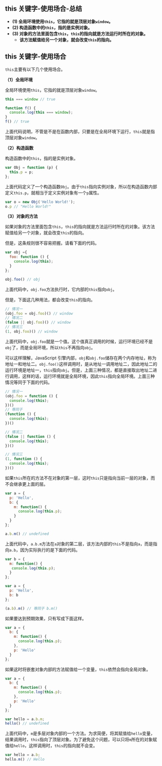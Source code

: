 ## this 关键字-使用场合-总结

- **(1) 全局环境使用`this`，它指的就是顶层对象`window`。**
- **(2) 构造函数中的`this`，指的是实例对象。**
- **(3) 对象的方法里面包含`this`，`this`的指向就是方法运行时所在的对象。**
  - **该方法赋值给另一个对象，就会改变`this`的指向。**

## this 关键字-使用场合

`this`主要有以下几个使用场合。

**（1）全局环境**

全局环境使用`this`，它指的就是顶层对象`window`。

```javascript
this === window // true

function f() {
  console.log(this === window);
}
f() // true
```

上面代码说明，不管是不是在函数内部，只要是在全局环境下运行，`this`就是指顶层对象`window`。

**（2）构造函数**

构造函数中的`this`，指的是实例对象。

```javascript
var Obj = function (p) {
  this.p = p;
};
```

上面代码定义了一个构造函数`Obj`。由于`this`指向实例对象，所以在构造函数内部定义`this.p`，就相当于定义实例对象有一个`p`属性。

```javascript
var o = new Obj('Hello World!');
o.p // "Hello World!"
```

**（3）对象的方法**

如果对象的方法里面包含`this`，`this`的指向就是方法运行时所在的对象。该方法赋值给另一个对象，就会改变`this`的指向。

但是，这条规则很不容易把握。请看下面的代码。

```javascript
var obj ={
  foo: function () {
    console.log(this);
  }
};

obj.foo() // obj
```

上面代码中，`obj.foo`方法执行时，它内部的`this`指向`obj`。

但是，下面这几种用法，都会改变`this`的指向。

```javascript
// 情况一
(obj.foo = obj.foo)() // window
// 情况二
(false || obj.foo)() // window
// 情况三
(1, obj.foo)() // window
```

上面代码中，`obj.foo`就是一个值。这个值真正调用的时候，运行环境已经不是`obj`了，而是全局环境，所以`this`不再指向`obj`。

可以这样理解，JavaScript 引擎内部，`obj`和`obj.foo`储存在两个内存地址，称为地址一和地址二。`obj.foo()`这样调用时，是从地址一调用地址二，因此地址二的运行环境是地址一，`this`指向`obj`。但是，上面三种情况，都是直接取出地址二进行调用，这样的话，运行环境就是全局环境，因此`this`指向全局环境。上面三种情况等同于下面的代码。

```javascript
// 情况一
(obj.foo = function () {
  console.log(this);
})()
// 等同于
(function () {
  console.log(this);
})()

// 情况二
(false || function () {
  console.log(this);
})()

// 情况三
(1, function () {
  console.log(this);
})()
```

如果`this`所在的方法不在对象的第一层，这时`this`只是指向当前一层的对象，而不会继承更上面的层。

```javascript
var a = {
  p: 'Hello',
  b: {
    m: function() {
      console.log(this.p);
    }
  }
};

a.b.m() // undefined
```

上面代码中，`a.b.m`方法在`a`对象的第二层，该方法内部的`this`不是指向`a`，而是指向`a.b`，因为实际执行的是下面的代码。

```javascript
var b = {
  m: function() {
   console.log(this.p);
  }
};

var a = {
  p: 'Hello',
  b: b
};

(a.b).m() // 等同于 b.m()
```

如果要达到预期效果，只有写成下面这样。

```javascript
var a = {
  b: {
    m: function() {
      console.log(this.p);
    },
    p: 'Hello'
  }
};
```

如果这时将嵌套对象内部的方法赋值给一个变量，`this`依然会指向全局对象。

```javascript
var a = {
  b: {
    m: function() {
      console.log(this.p);
    },
    p: 'Hello'
  }
};

var hello = a.b.m;
hello() // undefined
```

上面代码中，`m`是多层对象内部的一个方法。为求简便，将其赋值给`hello`变量，结果调用时，`this`指向了顶层对象。为了避免这个问题，可以只将`m`所在的对象赋值给`hello`，这样调用时，`this`的指向就不会变。

```javascript
var hello = a.b;
hello.m() // Hello
```
